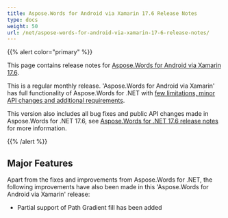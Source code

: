 ```yaml
---
title: Aspose.Words for Android via Xamarin 17.6 Release Notes
type: docs
weight: 50
url: /net/aspose-words-for-android-via-xamarin-17-6-release-notes/
---
```


{{% alert color="primary" %}} 

This page contains release notes for [Aspose.Words for Android via Xamarin 17.6](https://downloads.aspose.com/words/androidxamarin/new-releases/aspose.words-for-android-via-xamarin-17.6/).

This is a regular monthly release. 'Aspose.Words for Android via Xamarin' has full functionality of Aspose.Words for .NET with [few limitations, minor API changes and additional requirements](https://docs.aspose.com/words/net/xamarin-and-net-standard-2-0-limitations-and-api-differences/).

This version also includes all bug fixes and public API changes made in Aspose.Words for .NET 17.6, see [Aspose.Words for .NET 17.6 release notes](/words/net/aspose-words-for-net-17-6-release-notes/) for more information.

{{% /alert %}} 

## **Major Features**

Apart from the fixes and improvements from Aspose.Words for .NET, the following improvements have also been made in this 'Aspose.Words for Android via Xamarin' release:

- Partial support of Path Gradient fill has been added
